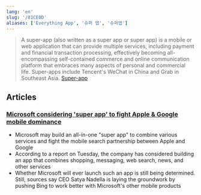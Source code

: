 ```yaml
---
lang: 'en'
slug: '/81CE0D'
aliases: ['Everything App', '슈퍼 앱', '슈퍼앱']
---
```


> A super-app (also written as a super app or super app) is a mobile or web application that can provide multiple services, including payment and financial transaction processing, effectively becoming all-encompassing self-contained commerce and online communication platform that embraces many aspects of personal and commercial life. Super-apps include Tencent's WeChat in China and Grab in Southeast Asia. [Super-app](https://en.wikipedia.org/wiki/Super-app)

## Articles

### [Microsoft considering 'super app' to fight Apple & Google mobile dominance](https://appleinsider.com/articles/22/12/06/microsoft-considering-super-app-to-fight-apple-google-mobile-dominance)

- Microsoft may build an all-in-one "super app" to combine various services and fight the mobile search partnership between Apple and Google
- According to a report on Tuesday, the company has considered building an app that combines shopping, messaging, web search, news, and other services
- Whether Microsoft will ever launch such an app is still being determined. Still, sources say CEO Satya Nadella is laying the groundwork by pushing Bing to work better with Microsoft's other mobile products
